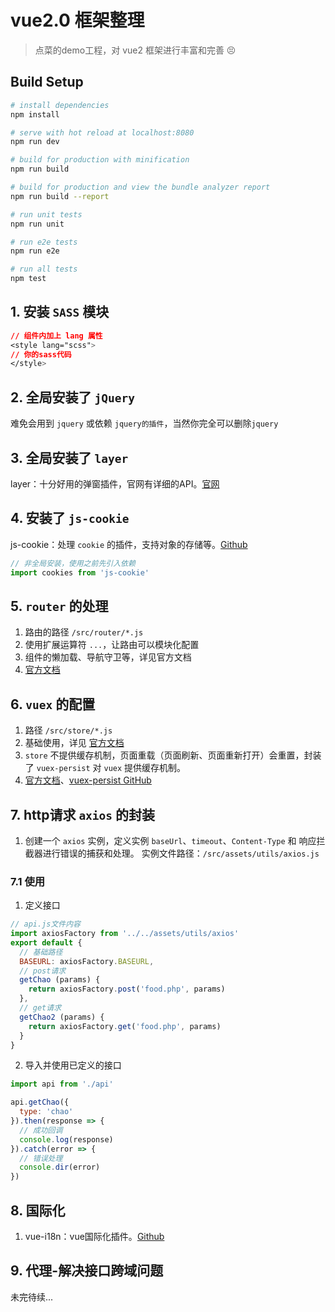 # vue2.0 框架整理

> 点菜的demo工程，对 vue2 框架进行丰富和完善 :persevere:

## Build Setup

``` bash
# install dependencies
npm install

# serve with hot reload at localhost:8080
npm run dev

# build for production with minification
npm run build

# build for production and view the bundle analyzer report
npm run build --report

# run unit tests
npm run unit

# run e2e tests
npm run e2e

# run all tests
npm test
```

## 1. 安装 `SASS` 模块

```css
// 组件内加上 lang 属性
<style lang="scss">
// 你的sass代码
</style>
```

## 2. 全局安装了 `jQuery`
难免会用到 `jquery` 或依赖 `jquery的插件`，当然你完全可以删除`jquery`

## 3. 全局安装了 `layer`
layer：十分好用的弹窗插件，官网有详细的API。[官网](http://layer.layui.com/)

## 4. 安装了 `js-cookie`
js-cookie：处理 `cookie` 的插件，支持对象的存储等。[Github](https://github.com/js-cookie/js-cookie)    
```javascript
// 非全局安装，使用之前先引入依赖
import cookies from 'js-cookie'
```

## 5. `router` 的处理
1. 路由的路径 `/src/router/*.js`
2. 使用扩展运算符 `...`，让路由可以模块化配置
3. 组件的懒加载、导航守卫等，详见官方文档
4. [官方文档](https://router.vuejs.org/zh-cn/)

## 6. `vuex` 的配置
1. 路径 `/src/store/*.js`
2. 基础使用，详见 [官方文档](https://vuex.vuejs.org/zh-cn/)
3. `store` 不提供缓存机制，页面重载（页面刷新、页面重新打开）会重置，封装了 `vuex-persist` 对 `vuex` 提供缓存机制。
4. [官方文档](https://vuex.vuejs.org/zh-cn/)、[vuex-persist GitHub](https://github.com/championswimmer/vuex-persist)

## 7. http请求 `axios` 的封装
1. 创建一个 `axios` 实例，定义实例 `baseUrl`、`timeout`、`Content-Type` 和 响应拦截器进行错误的捕获和处理。
实例文件路径：`/src/assets/utils/axios.js`

### 7.1 使用

1. 定义接口
```javascript
// api.js文件内容
import axiosFactory from '../../assets/utils/axios'
export default {
  // 基础路径
  BASEURL: axiosFactory.BASEURL,
  // post请求
  getChao (params) {
    return axiosFactory.post('food.php', params)
  },
  // get请求
  getChao2 (params) {
    return axiosFactory.get('food.php', params)
  }
}
```

2. 导入并使用已定义的接口

```javascript
import api from './api'

api.getChao({
  type: 'chao'
}).then(response => {
  // 成功回调
  console.log(response)
}).catch(error => {
  // 错误处理
  console.dir(error)
})

```

## 8. 国际化
1. vue-i18n：vue国际化插件。[Github](https://github.com/kazupon/vue-i18n)

## 9. 代理-解决接口跨域问题
未完待续...